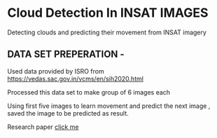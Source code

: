 # Cloud Detection In INSAT IMAGES

Detecting clouds and predicting their movement from INSAT imagery


## DATA SET PREPERATION -

Used data provided by ISRO from https://vedas.sac.gov.in/vcms/en/sih2020.html

Processed this data set to make group of 6 images each

Using first five images to learn movement and predict the next image , saved the image to be predicted as result.


Research paper <a href="https://arxiv.org/pdf/1412.6604.pdf">click me</a> 


